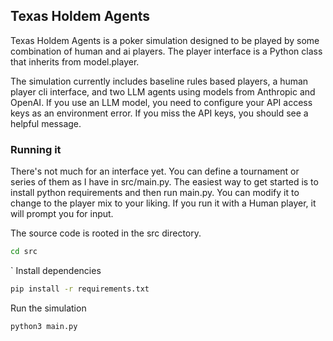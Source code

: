 ## Texas Holdem Agents

Texas Holdem Agents is a poker simulation designed to be played
by some combination of human and ai players. The player interface
is a Python class that inherits from model.player.

The simulation currently includes baseline rules based players,
a human player cli interface, and two LLM agents using models
from Anthropic and OpenAI. If you use an LLM model, you need to
configure your API access keys as an environment error. If you
miss the API keys, you should see a helpful message.

### Running it

There's not much for an interface yet. You can define a tournament
or series of them as I have in src/main.py. The easiest way to get
started is to install python requirements and then run main.py.
You can modify it to change to the player mix to your liking.
If you run it with a Human player, it will prompt you for input.

The source code is rooted in the src directory.  
```bash
cd src
```  

` 
Install dependencies
```bash
pip install -r requirements.txt
```
Run the simulation
```angular2html
python3 main.py
```